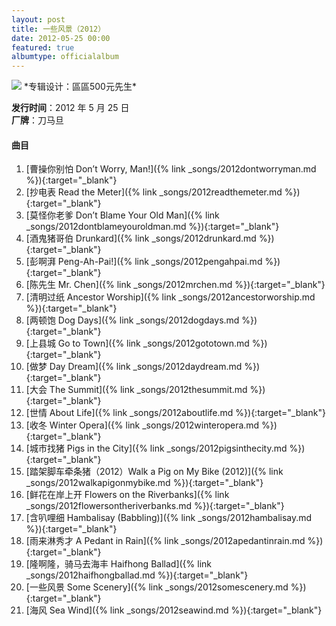```yaml
---
layout: post
title: 一些风景（2012）
date: 2012-05-25 00:00
featured: true
albumtype: officialalbum
---
```


<img src="{{site.cdn}}/assets/imgs/scenery2012.jpg">
*专辑设计：區區500元先生*

**发行时间**：2012 年 5 月 25 日  
**厂牌**：刀马旦

#### 曲目

1. [曹操你别怕 Don’t Worry, Man!]({% link _songs/2012dontworryman.md %}){:target="_blank"}
2. [抄电表 Read the Meter]({% link _songs/2012readthemeter.md %}){:target="_blank"}
3. [莫怪你老爹 Don’t Blame Your Old Man]({% link _songs/2012dontblameyouroldman.md %}){:target="_blank"}
4. [酒鬼猪哥伯 Drunkard]({% link _songs/2012drunkard.md %}){:target="_blank"}
5. [彭啊湃 Peng-Ah-Pai!]({% link _songs/2012pengahpai.md %}){:target="_blank"}
6. [陈先生 Mr. Chen]({% link _songs/2012mrchen.md %}){:target="_blank"}
7. [清明过纸 Ancestor Worship]({% link _songs/2012ancestorworship.md %}){:target="_blank"}
8. [两顿饱 Dog Days]({% link _songs/2012dogdays.md %}){:target="_blank"}
9. [上县城 Go to Town]({% link _songs/2012gototown.md %}){:target="_blank"}
10. [做梦 Day Dream]({% link _songs/2012daydream.md %}){:target="_blank"}
11. [大会 The Summit]({% link _songs/2012thesummit.md %}){:target="_blank"}
12. [世情 About Life]({% link _songs/2012aboutlife.md %}){:target="_blank"}
13. [收冬 Winter Opera]({% link _songs/2012winteropera.md %}){:target="_blank"}
14. [城市找猪 Pigs in the City]({% link _songs/2012pigsinthecity.md %}){:target="_blank"}
15. [踏架脚车牵条猪（2012）Walk a Pig on My Bike (2012)]({% link _songs/2012walkapigonmybike.md %}){:target="_blank"}
16. [鲜花在岸上开 Flowers on the Riverbanks]({% link _songs/2012flowersontheriverbanks.md %}){:target="_blank"}
17. [含叭哩细 Hambalisay (Babbling)]({% link _songs/2012hambalisay.md %}){:target="_blank"}
18. [雨来淋秀才 A Pedant in Rain]({% link _songs/2012apedantinrain.md %}){:target="_blank"}
19. [隆啊隆，骑马去海丰 Haifhong Ballad]({% link _songs/2012haifhongballad.md %}){:target="_blank"}
20. [一些风景 Some Scenery]({% link _songs/2012somescenery.md %}){:target="_blank"}
21. [海风 Sea Wind]({% link _songs/2012seawind.md %}){:target="_blank"}
